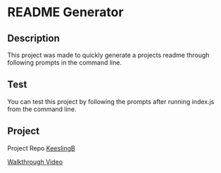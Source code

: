 # README Generator

## Description
This project was made to quickly generate a projects readme through following prompts in the command line.

## Test
You can test this project by following the prompts after running index.js from the command line.


## Project

Project Repo [KeeslingB](https://github.com/KeeslingB/README-Generator)


[Walkthrough Video](https://drive.google.com/file/d/1PAWTepH7k9ik8QCKCOsX8uI3tmJjnoqV/view)